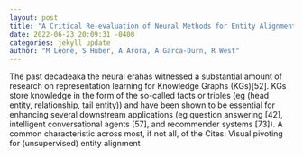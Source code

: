 ```yaml
--- 
layout: post 
title: "A Critical Re-evaluation of Neural Methods for Entity Alignment" 
date: 2022-06-23 20:09:31 -0400 
categories: jekyll update 
author: "M Leone, S Huber, A Arora, A Garca-Durn, R West" 
--- 
```

The past decadeaka the neural erahas witnessed a substantial amount of research on representation learning for Knowledge Graphs (KGs)[52]. KGs store knowledge in the form of the so-called facts or triples (eg (head entity, relationship, tail entity)) and have been shown to be essential for enhancing several downstream applications (eg question answering [42], intelligent conversational agents [57], and recommender systems [73]). A common characteristic across most, if not all, of the Cites: Visual pivoting for (unsupervised) entity alignment